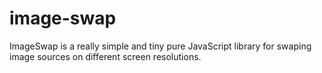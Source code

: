 image-swap
==========

ImageSwap is a really simple and tiny pure JavaScript library for swaping image sources on different screen resolutions.
